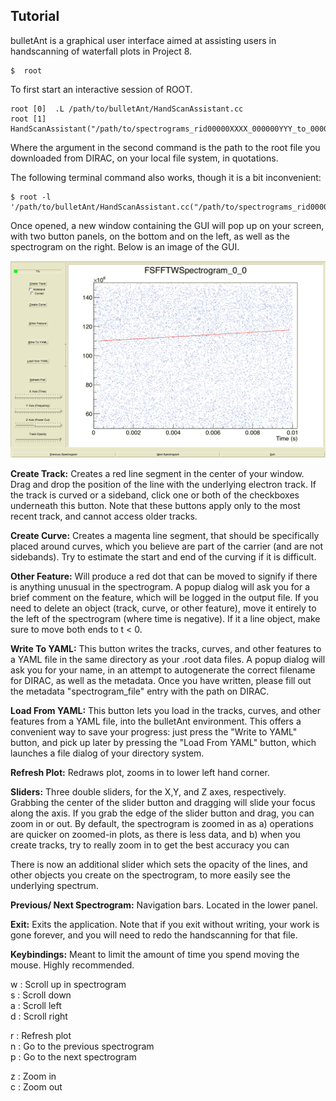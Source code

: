 Tutorial
--------------------

bulletAnt is a graphical user interface aimed at assisting users in handscanning of waterfall plots in Project 8.

  ```
  $  root
  ```
 To first start an interactive session of ROOT.
  ```
  root [0]  .L /path/to/bulletAnt/HandScanAssistant.cc
  root [1]  HandScanAssistant("/path/to/spectrograms_rid00000XXXX_000000YYY_to_000000ZZZ.root")
  ```
 Where the argument in the second command is the path to the root file you downloaded from DIRAC, on your local file system, in quotations.

 The following terminal command also works, though it is a bit inconvenient:
  ```
  $ root -l '/path/to/bulletAnt/HandScanAssistant.cc("/path/to/spectrograms_rid00000XXXX_000000YYY_to_000000ZZZ.root")'
  ```

 Once opened, a new window containing the GUI will pop up on your screen, with two button panels, on the bottom and on the left, as well as the spectrogram on the right. 
 Below is an image of the GUI.

![bulletAnt GUI](https://github.com/project8/bulletAnt/blob/master/Tutorial/bulletAntInterface.png?raw=true "bulletAnt Graphical User Interface")

**Create Track:**
Creates a red line segment in the center of your window. Drag and drop the position of the line with the underlying electron track. 
If the track is curved or a sideband, click one or both of the checkboxes underneath this button. Note that these buttons apply only to
the most recent track, and cannot access older tracks. 

**Create Curve:**
 Creates a magenta line segment, that should be specifically placed around curves, which you believe are part of the carrier (and are not sidebands). Try to estimate
the start and end of the curving if it is difficult.

**Other Feature:**
 Will produce a red dot that can be moved to signify if there is anything unusual in the spectrogram. A popup dialog will ask you for a brief comment on the feature,
which will be logged in the output file. If you need to delete an object (track, curve, or other feature), move it entirely to the left of the spectrogram (where time is negative). 
If it a line object, make sure to move both ends to t < 0.

**Write To YAML:**
 This button writes the tracks, curves, and other features to a YAML file in the same directory as your .root data files. A popup dialog will ask you for your name, in an attempt to
autogenerate the correct filename for DIRAC, as well as the metadata. Once you have written, please fill out the metadata "spectrogram_file" entry with the path on DIRAC. 

**Load From YAML:**
 This button lets you load in the tracks, curves, and other features from a YAML file, into the bulletAnt environment. This offers a convenient way to save your progress: just press the
"Write to YAML" button, and pick up later by pressing the "Load From YAML" button, which launches a file dialog of your directory system.

**Refresh Plot:**
 Redraws plot, zooms in to lower left hand corner.

**Sliders:**
 Three double sliders, for the X,Y, and Z axes, respectively. Grabbing the center of the slider button and dragging will slide your focus along the axis. If you grab the
 edge of the slider button and drag, you can zoom in or out. By default, the spectrogram is zoomed in as a) operations are quicker on zoomed-in plots, as there is less data, and
 b) when you create tracks, try to really zoom in to get the best accuracy you can

There is now an additional slider which sets the opacity of the lines, and other objects you create on the spectrogram, to more easily see the underlying spectrum.

**Previous/ Next Spectrogram:**
 Navigation bars. Located in the lower panel.

**Exit:**
 Exits the application. Note that if you exit without writing, your work is gone forever, and you will need to redo the handscanning for that file.

**Keybindings:**
Meant to limit the amount of time you spend moving the mouse. Highly recommended.

 w : Scroll up in spectrogram  
 s : Scroll down  
 a : Scroll left  
 d : Scroll right  
  
 r : Refresh plot  
 n : Go to the previous spectrogram  
 p : Go to the next spectrogram  
   
 z : Zoom in  
 c : Zoom out  

